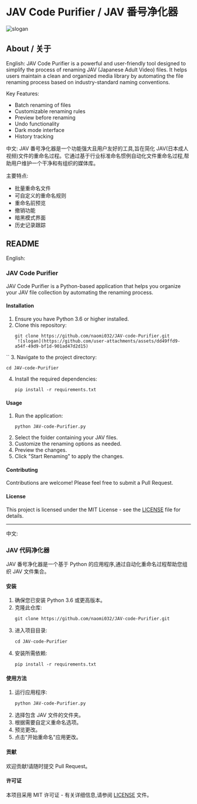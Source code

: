 

# JAV Code Purifier / JAV 番号净化器
![slogan](https://github.com/user-attachments/assets/06c9873f-03e5-40a9-ae2e-f76a3d54fa24)

## About / 关于

English:
JAV Code Purifier is a powerful and user-friendly tool designed to simplify the process of renaming JAV (Japanese Adult Video) files. It helps users maintain a clean and organized media library by automating the file renaming process based on industry-standard naming conventions.

Key Features:
- Batch renaming of files
- Customizable renaming rules
- Preview before renaming
- Undo functionality
- Dark mode interface
- History tracking

中文:
JAV 番号净化器是一个功能强大且用户友好的工具,旨在简化 JAV(日本成人视频)文件的重命名过程。它通过基于行业标准命名惯例自动化文件重命名过程,帮助用户维护一个干净和有组织的媒体库。

主要特点:
- 批量重命名文件
- 可自定义的重命名规则
- 重命名前预览
- 撤销功能
- 暗黑模式界面
- 历史记录跟踪

## README

English:

### JAV Code Purifier

JAV Code Purifier is a Python-based application that helps you organize your JAV file collection by automating the renaming process.

#### Installation

1. Ensure you have Python 3.6 or higher installed.
2. Clone this repository:
   ```
   git clone https://github.com/naomi032/JAV-code-Purifier.git
   `![slogan](https://github.com/user-attachments/assets/dd49ffd9-a54f-49d9-bf1d-901ad47d2d15)
``
3. Navigate to the project directory:
   ```
   cd JAV-code-Purifier
   ```
4. Install the required dependencies:
   ```
   pip install -r requirements.txt
   ```

#### Usage

1. Run the application:
   ```
   python JAV-code-Purifier.py
   ```
2. Select the folder containing your JAV files.
3. Customize the renaming options as needed.
4. Preview the changes.
5. Click "Start Renaming" to apply the changes.

#### Contributing

Contributions are welcome! Please feel free to submit a Pull Request.

#### License

This project is licensed under the MIT License - see the [LICENSE](LICENSE) file for details.

---

中文:

### JAV 代码净化器

JAV 番号净化器是一个基于 Python 的应用程序,通过自动化重命名过程帮助您组织 JAV 文件集合。

#### 安装

1. 确保您已安装 Python 3.6 或更高版本。
2. 克隆此仓库:
   ```
   git clone https://github.com/naomi032/JAV-code-Purifier.git
   ```
3. 进入项目目录:
   ```
   cd JAV-code-Purifier
   ```
4. 安装所需依赖:
   ```
   pip install -r requirements.txt
   ```

#### 使用方法

1. 运行应用程序:
   ```
   python JAV-code-Purifier.py
   ```
2. 选择包含 JAV 文件的文件夹。
3. 根据需要自定义重命名选项。
4. 预览更改。
5. 点击"开始重命名"应用更改。

#### 贡献

欢迎贡献!请随时提交 Pull Request。

#### 许可证

本项目采用 MIT 许可证 - 有关详细信息,请参阅 [LICENSE](LICENSE) 文件。
